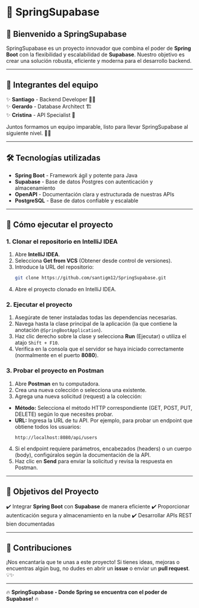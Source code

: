 # 🌱 SpringSupabase

## 🚀 Bienvenido a SpringSupabase
SpringSupabase es un proyecto innovador que combina el poder de **Spring Boot** con la flexibilidad y escalabilidad de **Supabase**. Nuestro objetivo es crear una solución robusta, eficiente y moderna para el desarrollo backend.

---

## 👥 Integrantes del equipo

✨ **Santiago** - Backend Developer 🧑‍💻  
✨ **Gerardo** - Database Architect 🏗️  
✨ **Cristina** - API Specialist 🔗  

Juntos formamos un equipo imparable, listo para llevar SpringSupabase al siguiente nivel. 🚀🔥

---

## 🛠️ Tecnologías utilizadas

- **Spring Boot** - Framework ágil y potente para Java
- **Supabase** - Base de datos Postgres con autenticación y almacenamiento
- **OpenAPI** - Documentación clara y estructurada de nuestras APIs
- **PostgreSQL** - Base de datos confiable y escalable

---

## 🚀 Cómo ejecutar el proyecto

### 1. Clonar el repositorio en IntelliJ IDEA  
1. Abre **IntelliJ IDEA**.  
2. Selecciona **Get from VCS** (Obtener desde control de versiones).  
3. Introduce la URL del repositorio: 
   ```bash
   git clone https://github.com/santigm12/SpringSupabase.git
    ```
4. Abre el proyecto clonado en IntelliJ IDEA.

### 2. Ejecutar el proyecto  
1. Asegúrate de tener instaladas todas las dependencias necesarias.  
2. Navega hasta la clase principal de la aplicación (la que contiene la anotación `@SpringBootApplication`).  
3. Haz clic derecho sobre la clase y selecciona **Run** (Ejecutar) o utiliza el atajo `Shift + F10`.  
4. Verifica en la consola que el servidor se haya iniciado correctamente (normalmente en el puerto **8080**).

### 3. Probar el proyecto en Postman  
1. Abre **Postman** en tu computadora.  
2. Crea una nueva colección o selecciona una existente.  
3. Agrega una nueva solicitud (request) a la colección:
- **Método:** Selecciona el método HTTP correspondiente (GET, POST, PUT, DELETE) según lo que necesites probar.
- **URL:** Ingresa la URL de tu API. Por ejemplo, para probar un endpoint que obtiene todos los usuarios:
  ```
  http://localhost:8080/api/users
  ```
4. Si el endpoint requiere parámetros, encabezados (headers) o un cuerpo (body), configúralos según la documentación de la API.  
5. Haz clic en **Send** para enviar la solicitud y revisa la respuesta en Postman.

---

## 🎯 Objetivos del Proyecto

✔️ Integrar **Spring Boot** con **Supabase** de manera eficiente
✔️ Proporcionar autenticación segura y almacenamiento en la nube
✔️ Desarrollar APIs REST bien documentadas

---

## 📌 Contribuciones

¡Nos encantaría que te unas a este proyecto! Si tienes ideas, mejoras o encuentras algún bug, no dudes en abrir un **issue** o enviar un **pull request**. 💡✨

---

🔥 **SpringSupabase - Donde Spring se encuentra con el poder de Supabase!** 🔥

